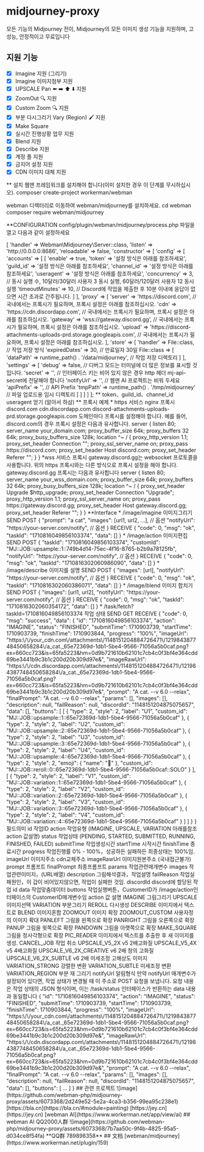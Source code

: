 # midjourney-proxy
모든 기능의 Midjourney 전이, Midjourney의 모든 이미지 생성 기능을 지원하며, 고성능, 안정적이고 무료입니다


## 지원 기능

- [x] Imagine 지원 (그리기)
- [x] Imagine 이미지첨부 지원
- [x] UPSCALE  Pan ⬅️ ➡️ ⬆️ ⬇️ 지원
- [x] ZoomOut 🔍 지원
- [x] Custom Zoom 🔍 지원
- [x] 부분 다시그리기 Vary (Region) 🖌 지원
- [x] Make Square
- [x] 실시간 진행상황 업무 지원
- [x] Blend 지원
- [x] Describe 지원
- [x] 계정 풀 지원
- [x] 금지어 설정 지원
- [x] CDN 이미지 대체 지원

** 설치
웹맨 프레임워크를 설치해야 합니다(이미 설치한 경우 이 단계를 무시하십시오).
composer create-project workerman/webman

webman 디렉터리로 이동하여 webman/midjourney를 설치하세요.
cd webman
composer require webman/midjourney

**CONFIGURATION
config/plugin/webman/midjourney/process.php 파일을 열고 다음과 같이 설정하세요
<?php

use Webman\Midjourney\TaskStore\File;

return [
    'server' => [
        'handler' => Webman\Midjourney\Server::class,
        'listen' => 'http://0.0.0.0:8686',
        'reloadable' => false,
        'constructor' => [
            'config' => [
                'accounts' => [
                    [
                        'enable' => true,
                        'token' => '설정 방식은 아래를 참조하세요',
                        'guild_id' => '설정 방식은 아래를 참조하세요',
                        'channel_id' => '설정 방식은 아래를 참조하세요',
                        'useragent' => '설정 방식은 아래를 참조하세요',
                        'concurrency' => 3, // 동시 실행 수, 10달러/30달러 사용자 3 동시 실행, 60달러/120달러 사용자 12 동시 실행
                        'timeoutMinutes' => 10, // Discord에 작업을 제출한 후 10분 이내에 응답이 없으면 시간 초과로 간주됩니다.
                    ]
                ],
                'proxy' => [
                    'server' => 'https://discord.com',      // 국내에서는 프록시가 필요하며, 프록시 설정은 아래를 참조하십시오.
                    'cdn' => 'https://cdn.discordapp.com',  // 국내에서는 프록시가 필요하며, 프록시 설정은 아래를 참조하십시오.
                    'gateway' => 'wss://gateway.discord.gg', // 국내에서는 프록시가 필요하며, 프록시 설정은 아래를 참조하십시오.
                    'upload' => 'https://discord-attachments-uploads-prd.storage.googleapis.com', // 국내에서는 프록시가 필요하며, 프록시 설정은 아래를 참조하십시오.
                ],
                'store' => [
                    'handler' => File::class, // 작업 저장 방식
                    'expiredDates' => 30, // 만료일자 30일
                    File::class => [
                        'dataPath' => runtime_path() . '/data/midjourney', // 작업 저장 디렉토리
                    ]
                ],
                'settings' => [
                    'debug' => false,  // 디버그 모드는 터미널에 더 많은 정보를 표시할 것입니다.
                    'secret' => '',    // 인터페이스 키는 비어 있지 않은 경우 http 헤더 mj-api-secret에 전달해야 합니다
                    'notifyUrl' => '', // 웹맨 AI 프로젝트는 비워 두세요
                    'apiPrefix' => '', // API Prefix
                    'tmpPath' => runtime_path() . '/tmp/midjourney' // 파일 업로드용 임시 디렉토리
                ]
            ]
        ]
    ]
];

** token、guild_id、channel_id useragent 얻기 (알아서 하삼)
** 프록시 예제
* https 서비스 nginx 프록시
discord.com cdn.discordapp.com discord-attachments-uploads-prd.storage.googleapis.com 도메인마다 프록시를 설정해야 합니다. 예를 들어, discord.com의 경우 프록시 설정은 다음과 유사합니다.
server {
  listen 80;
  server_name your_domain.com;
  proxy_buffer_size  64k;
  proxy_buffers   32 64k;
  proxy_busy_buffers_size 128k;
  location ^~ / {
    proxy_http_version 1.1;
    proxy_set_header Connection "";
    proxy_ssl_server_name on;
    proxy_pass https://discord.com;
    proxy_set_header Host discord.com;
    proxy_set_header Referer "";
  }
}

*wss 서비스 프록시
gateway.discord.gg는 websocket 프로토콜을 사용합니다. 위의 https 프록시와는 다른 방식으로 프록시 설정을 해야 합니다. gateway.discord.gg 프록시는 다음과 유사합니다
server {
  listen 80;
  server_name your_wss_domain.com;
  proxy_buffer_size  64k;
  proxy_buffers   32 64k;
  proxy_busy_buffers_size 128k;

  location ^~ / {
    proxy_set_header Upgrade $http_upgrade;
    proxy_set_header Connection "Upgrade";
    proxy_http_version 1.1;
    proxy_ssl_server_name on;
    proxy_pass https://gateway.discord.gg;
    proxy_set_header Host gateway.discord.gg;
    proxy_set_header Referer "";
  }
}

**Interface
* /image/imagine 이미지그리기
 SEND POST
{
  "prompt": "a cat",
  "images": [url1, url2, ...], // 옵션
  "notifyUrl": "https://your-server.com/notify", // 옵션
}

RECEIVE
{
  "code": 0,
  "msg": "ok",
  "taskId": "1710816049856103374",
  "data": []
}

* /image/action  이미지편집
 SEND POST
{
    "taskId": "1710816049856103374",
    "customId": "MJ::JOB::upsample::1::749b4d14-75ec-4f16-8765-b2b9a78125fb",
    "notifyUrl": "https://your-server.com/notify", // 옵션
}

RECEIVE
{
  "code": 0,
  "msg": "ok",
  "taskId": "1710816302060986090",
  "data": []
}

* /image/describe  이미지를 설명
 SEND POST
{
    "images": [url],
    "notifyUrl": "https://your-server.com/notify", // 옵션
}

RECEIVE
{
  "code": 0,
  "msg": "ok",
  "taskId": "1710816302060386071",
  "data": []
}

* /image/blend 이미지 합치기
 SEND POST
{
    "images": [url1, url2],
    "notifyUrl": "https://your-server.com/notify", // 옵션
}

RECEIVE
{
  "code": 0,
  "msg": "ok",
  "taskId": "1710816302060354172",
  "data": []
}

* /task/fetch?taskId=1710816049856103374 작업 상태
SEND GET
RECEIVE
{
  "code": 0,
  "msg": "success",
  "data": {
    "id": "1710816049856103374",
    "action": "IMAGINE",
    "status": "FINISHED",
    "submitTime": 1710903739,
    "startTime": 1710903739,
    "finishTime": 1710903844,
    "progress": "100%",
    "imageUrl": "https:\/\/your_cdn.com\/attachments\/1148151204884726471\/121984387748450658284\/a_cat._65e72369d-1db1-5be4-9566-71056a5b0caf.png?ex=660cc723&is=65fa5223&hm=0d9b721610b62101c7cb4c0f3bf4e364cdd69be3441b9c3b1c200d20b309d97e&",
    "imageRawUrl": "https:\/\/cdn.discordapp.com\/attachments\/1148151204884726471\/121984387748450658284\/a_cat._65e72369d-1db1-5be4-9566-71056a5b0caf.png?ex=660cc723&is=65fa5223&hm=0d9b721610b62101c7cb4c0f3bf4e364cdd69be3441b9c3b1c200d20b309d97e&",
    "prompt": "A cat. --v 6.0 --relax",
    "finalPrompt": "A cat. --v 6.0 --relax",
    "params": [],
    "images": [],
    "description": null,
    "failReason": null,
    "discordId": "1148151204875075657",
    "data": [],
    "buttons": [
      [
        {
          "type": 2,
          "style": 2,
          "label": "U1",
          "custom_id": "MJ::JOB::upsample::1::65e72369d-1db1-5be4-9566-71056a5b0caf"
        },
        {
          "type": 2,
          "style": 2,
          "label": "U2",
          "custom_id": "MJ::JOB::upsample::2::65e72369d-1db1-5be4-9566-71056a5b0caf"
        },
        {
          "type": 2,
          "style": 2,
          "label": "U3",
          "custom_id": "MJ::JOB::upsample::3::65e72369d-1db1-5be4-9566-71056a5b0caf"
        },
        {
          "type": 2,
          "style": 2,
          "label": "U4",
          "custom_id": "MJ::JOB::upsample::4::65e72369d-1db1-5be4-9566-71056a5b0caf"
        },
        {
          "type": 2,
          "style": 2,
          "emoji": {
            "name": "🔄"
          },
          "custom_id": "MJ::JOB::reroll::0::65e72369d-1db1-5be4-9566-71056a5b0caf::SOLO"
        }
      ],
      [
        {
          "type": 2,
          "style": 2,
          "label": "V1",
          "custom_id": "MJ::JOB::variation::1::65e72369d-1db1-5be4-9566-71056a5b0caf"
        },
        {
          "type": 2,
          "style": 2,
          "label": "V2",
          "custom_id": "MJ::JOB::variation::2::65e72369d-1db1-5be4-9566-71056a5b0caf"
        },
        {
          "type": 2,
          "style": 2,
          "label": "V3",
          "custom_id": "MJ::JOB::variation::3::65e72369d-1db1-5be4-9566-71056a5b0caf"
        },
        {
          "type": 2,
          "style": 2,
          "label": "V4",
          "custom_id": "MJ::JOB::variation::4::65e72369d-1db1-5be4-9566-71056a5b0caf"
        }
      ]
    ]
  }
}

필드의미

id     작업ID
action 작업유형 (IMAGINE, UPSCALE, VARIATION 아래를참조 action 값설명)
status 작업상태 (PENDING, STARTED, SUBMITTED, RUNNING, FINISHED, FAILED)
submitTime 작업생성시간
startTime 시작시간
finishTime 종료시간
progress 작업진행률 0% - 100%，성공하든 실패하든 최종상태는 100%임.
imageUrl 이미지주소 cdn교체주소
imageRawUrl 이미지원본주소 (국내접근불가)
prompt 프롬프트
finalPrompt 최종프롬프트
params 작업관련매개변수
images 작업관련이미지，(URL배열)
description 그림해석결과，작업설명
failReason 작업실패원인，이 갑이 비어있지않으면, 작업이 실패한 것임.
discordId discord에 할당된 작업 id
data 작업맞춤데이터
buttons 작업실행버튼，CustomerID가 /image/action인터페이스의 CustomerID매개변수임
action 값 설명

IMAGINE 그림그리기
UPSCALE 이미지선택
VARIATION 부분그리기
REROLL 다시생성
DESCRIBE 이미지에서 텍스트로
BLEND 이미지혼합
ZOOMOUT 이미지 확장
ZOOMOUT_CUSTOM 사용자정의 이미지 확대
PANLEFT  그림을 왼쪽으로 확장
PANRIGHT 그림을 오른쪽으로 확장
PANUP 그림을 윗쪽으로 확장
PANDOWN 그림을 아랫쪽으로 확장
MAKE_SQUARE 그림을 정사각형으로 확장
PIC_READER 이미지에서 텍스트를 추출한 후 새 이미지를 생성.
CANCEL_JOB 작업 취소
UPSCALE_V5_2X v5 2배고화질
UPSCALE_V5_4X v5 4배고화질
UPSCALE_V6_2X_CREATIVE v6 2배 창의 고화질
UPSCALE_V6_2X_SUBTLE v6 2배 미세조정 고해상도 이미지
VARIATION_STRONG 강렬한 변환
VARIATION_SUBTLE 미세조정 변환
VARIATION_REGION 부분 재 그리기
notifyUrl 알림형식
만약 notifyUrl 매개변수가 설정되어 있다면, 작업 상태가 변경될 때 이 주소로 POST 요청을 보냅니다. 
요청 내용은 작업 상태의 JSON 형식이며, 이는 /task/status 인터페이스가 반환하는 data 내용과 동일합니다

{
    "id": "1710816049856103374",
    "action": "IMAGINE",
    "status": "FINISHED",
    "submitTime": 1710903739,
    "startTime": 1710903739,
    "finishTime": 1710903844,
    "progress": "100%",
    "imageUrl": "https:\/\/your_cdn.com\/attachments\/1148151204884726471\/121984387748450658284\/a_cat._65e72369d-1db1-5be4-9566-71056a5b0caf.png?ex=660cc723&is=65fa5223&hm=0d9b721610b62101c7cb4c0f3bf4e364cdd69be3441b9c3b1c200d20b309d97e&",
    "imageRawUrl": "https:\/\/cdn.discordapp.com\/attachments\/1148151204884726471\/121984387748450658284\/a_cat._65e72369d-1db1-5be4-9566-71056a5b0caf.png?ex=660cc723&is=65fa5223&hm=0d9b721610b62101c7cb4c0f3bf4e364cdd69be3441b9c3b1c200d20b309d97e&",
    "prompt": "A cat. --v 6.0 --relax",
    "finalPrompt": "A cat. --v 6.0 --relax",
    "params": [],
    "images": [],
    "description": null,
    "failReason": null,
    "discordId": "1148151204875075657",
    "data": [],
    "buttons": [
       ...
    ]
  }

## 관련 프로젝트
![image](https://github.com/webman-php/midjourney-proxy/assets/6073368/2d249e52-5e2a-4ca3-b356-99ea95c238e1)



  [https://bla.cn](https://bla.cn/#module=painting)  
  [https://jey.cn](https://jey.cn)  
  [webman AI](https://www.workerman.net/app/view/ai)  

## webman AI QQ2000人群
![image](https://github.com/webman-php/midjourney-proxy/assets/6073368/7b7aa50c-9f4b-4825-95a5-d034ce8f54fa)

**QQ群 789898358**

## 文档
[webman/midjourney](https://www.workerman.net/plugin/159)
